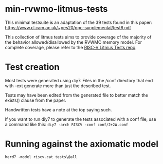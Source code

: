 # min-rvwmo-litmus-tests

This minimal testsuite is an adaptation of the 39 tests found in this paper:
https://www.cl.cam.ac.uk/~pes20/ppc-supplemental/test6.pdf

This collection of litmus tests aims to provide coverage of the majority
of the behavior allowed/disallowed by the RVWMO memory model. For complete
coverage, please refer to the [RISC-V Litmus Tests repo](https://github.com/litmus-tests/litmus-tests-riscv).

# Test creation
Most tests were generated using diy7. Files in the /conf directory that
end with -ext generate more than just the described test.

Tests may have been edited from the generated file to better
match the exists() clause from the paper.

Handwritten tests have a note at the top saying such.

If you want to run diy7 to generate the tests associated with a conf
file, use a command like this:
`diy7 -arch RISCV -conf conf/2+2W.conf`

# Running against the axiomatic model
`herd7 -model riscv.cat tests\@all`

